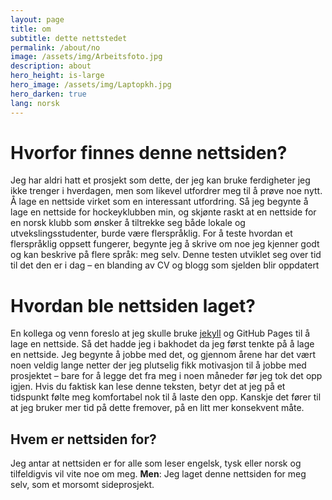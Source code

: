 ```yaml
---
layout: page
title: om 
subtitle: dette nettstedet 
permalink: /about/no
image: /assets/img/Arbeitsfoto.jpg
description: about
hero_height: is-large
hero_image: /assets/img/Laptopkh.jpg
hero_darken: true 
lang: norsk
---
```



# Hvorfor finnes denne nettsiden?

Jeg har aldri hatt et prosjekt som dette, der jeg kan bruke ferdigheter jeg ikke trenger i hverdagen, men som likevel utfordrer meg til å prøve noe nytt.
Å lage en nettside virket som en interessant utfordring. Så jeg begynte å lage en nettside for hockeyklubben min, og skjønte raskt at en nettside for en norsk klubb som ønsker å tiltrekke seg både lokale og utvekslingsstudenter, burde være flerspråklig.
For å teste hvordan et flerspråklig oppsett fungerer, begynte jeg å skrive om noe jeg kjenner godt og kan beskrive på flere språk: meg selv. Denne testen utviklet seg over tid til det den er i dag – en blanding av CV og blogg som sjelden blir oppdatert
# Hvordan ble nettsiden laget?

En kollega og venn foreslo at jeg skulle bruke [jekyll](https://jekyllrb.com/docs/) og GitHub Pages til å lage en nettside. Så det hadde jeg i bakhodet da jeg først tenkte på å lage en nettside.
Jeg begynte å jobbe med det, og gjennom årene har det vært noen veldig lange netter der jeg plutselig fikk motivasjon til å jobbe med prosjektet – bare for å legge det fra meg i noen måneder før jeg tok det opp igjen.
Hvis du faktisk kan lese denne teksten, betyr det at jeg på et tidspunkt følte meg komfortabel nok til å laste den opp. Kanskje det fører til at jeg bruker mer tid på dette fremover, på en litt mer konsekvent måte.
## Hvem er nettsiden for?
Jeg antar at nettsiden er for alle som leser engelsk, tysk eller norsk og tilfeldigvis vil vite noe om meg.
**Men**: Jeg laget denne nettsiden for meg selv, som et morsomt sideprosjekt. 
